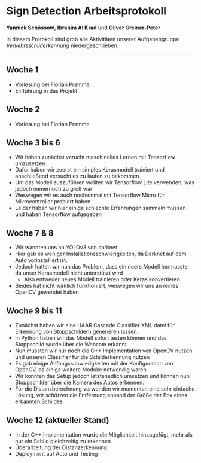 # Sign Detection Arbeitsprotokoll

**Yannick Schössow**, **Ibrahim Al Krad** und **Oliver Greiner-Peter**

In diesem Protokoll sind grob alle Aktivitäten unserer Aufgabengruppe *Verkehrsschilderkennung* niedergeschrieben. 

-------------------

## Woche 1
- Vorlesung bei Florian Pramme
- Einführung in das Projekt

## Woche 2 
- Vorlesung bei Florian Pramme

## Woche 3 bis 6
- Wir haben zunächst verucht maschinelles Lernen mit Tensorflow umzusetzen
- Dafür haben wir zuerst ein simples Kerasmodell trainiert und anschließend versucht es zu laufen zu bekommen
- Um das Modell auszuführen wollten wir Tensorflow Lite verwenden, was jedoch immernoch zu groß war
- Weswegen wir es auch nocheinmal mit Tensorflow Micro für Mikrocontroller probiert haben
- Leider haben wir hier einige schlechte Erfahrungen sammeln müssen und haben Tensorflow aufgegeben

##  Woche 7 & 8
- Wir wandten uns an YOLOv3 von darknet 
- Hier gab es weniger Installationsschwierigkeiten, da Darknet auf dem Auto vorinstalliert ist.
- Jedoch hatten wir nun das Problem, dass ein nuers Modell hermusste, da unser Kerasmodell nicht unterstützt wird
    - Also entweder neues Modell trainieren oder Keras konvertieren
- Beides hat nicht wirklich funktioniert, weswegen wir uns an reines OpenCV gewendet haben

## Woche 9 bis 11
- Zunächst haben wir eine HAAR Cascade Classifier XML datei für Erkennung von Stoppschildern generieren lassen.
- In Python haben wir das Modell sofort testen können und das Stoppschild wurde über die Webcam erkannt
- Nun mussten wir nur noch die C++ Implementation von OpenCV nutzen und unseren Classifier für die Schilderkennung nutzen
- Es gab einige Anfangsschwierigkeiten mit der Konfiguration von OpenCV, da einige weitere Moduke notwendig waren.
- Wir konnten das Setup jedoch letztenedlich umsetzen und können nun Stoppschilder über die Kamera des  Autos erkennen.
- Für die Distanzberechnung verwenden wir momentan eine sehr einfache Lösung, wir *schätzen* die Entfernung anhand der Größe der Box eines erkannten Schildes 

## Woche 12 (aktueller Stand)
- In der C++ Implementation wurde die Möglichkeit hinzugefügt, mehr als nur ein Schild gleichzeitig zu erkennen
- Überarbeitung der Distanzerkennung
- Deployment auf Auto und Testing